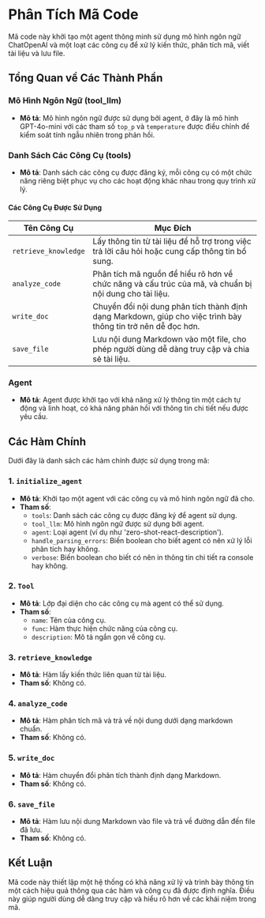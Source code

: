 
# Phân Tích Mã Code

Mã code này khởi tạo một agent thông minh sử dụng mô hình ngôn ngữ ChatOpenAI và một loạt các công cụ để xử lý kiến thức, phân tích mã, viết tài liệu và lưu file.

## Tổng Quan về Các Thành Phần

### Mô Hình Ngôn Ngữ (tool_llm)

- **Mô tả**: Mô hình ngôn ngữ được sử dụng bởi agent, ở đây là mô hình GPT-4o-mini với các tham số `top_p` và `temperature` được điều chỉnh để kiểm soát tính ngẫu nhiên trong phản hồi.

### Danh Sách Các Công Cụ (tools)

- **Mô tả**: Danh sách các công cụ được đăng ký, mỗi công cụ có một chức năng riêng biệt phục vụ cho các hoạt động khác nhau trong quy trình xử lý.

#### Các Công Cụ Được Sử Dụng

| Tên Công Cụ        | Mục Đích                                                                                       |
|--------------------|------------------------------------------------------------------------------------------------|
| `retrieve_knowledge` | Lấy thông tin từ tài liệu để hỗ trợ trong việc trả lời câu hỏi hoặc cung cấp thông tin bổ sung. |
| `analyze_code`      | Phân tích mã nguồn để hiểu rõ hơn về chức năng và cấu trúc của mã, và chuẩn bị nội dung cho tài liệu. |
| `write_doc`         | Chuyển đổi nội dung phân tích thành định dạng Markdown, giúp cho việc trình bày thông tin trở nên dễ đọc hơn. |
| `save_file`        | Lưu nội dung Markdown vào một file, cho phép người dùng dễ dàng truy cập và chia sẻ tài liệu. |

### Agent

- **Mô tả**: Agent được khởi tạo với khả năng xử lý thông tin một cách tự động và linh hoạt, có khả năng phản hồi với thông tin chi tiết nếu được yêu cầu.

## Các Hàm Chính

Dưới đây là danh sách các hàm chính được sử dụng trong mã:

### 1. `initialize_agent`
- **Mô tả**: Khởi tạo một agent với các công cụ và mô hình ngôn ngữ đã cho.
- **Tham số**:
  - `tools`: Danh sách các công cụ được đăng ký để agent sử dụng.
  - `tool_llm`: Mô hình ngôn ngữ được sử dụng bởi agent.
  - `agent`: Loại agent (ví dụ như 'zero-shot-react-description').
  - `handle_parsing_errors`: Biến boolean cho biết agent có nên xử lý lỗi phân tích hay không.
  - `verbose`: Biến boolean cho biết có nên in thông tin chi tiết ra console hay không.

### 2. `Tool`
- **Mô tả**: Lớp đại diện cho các công cụ mà agent có thể sử dụng.
- **Tham số**:
  - `name`: Tên của công cụ.
  - `func`: Hàm thực hiện chức năng của công cụ.
  - `description`: Mô tả ngắn gọn về công cụ.

### 3. `retrieve_knowledge`
- **Mô tả**: Hàm lấy kiến thức liên quan từ tài liệu.
- **Tham số**: Không có.

### 4. `analyze_code`
- **Mô tả**: Hàm phân tích mã và trả về nội dung dưới dạng markdown chuẩn.
- **Tham số**: Không có.

### 5. `write_doc`
- **Mô tả**: Hàm chuyển đổi phân tích thành định dạng Markdown.
- **Tham số**: Không có.

### 6. `save_file`
- **Mô tả**: Hàm lưu nội dung Markdown vào file và trả về đường dẫn đến file đã lưu.
- **Tham số**: Không có.

## Kết Luận

Mã code này thiết lập một hệ thống có khả năng xử lý và trình bày thông tin một cách hiệu quả thông qua các hàm và công cụ đã được định nghĩa. Điều này giúp người dùng dễ dàng truy cập và hiểu rõ hơn về các khái niệm trong mã.
